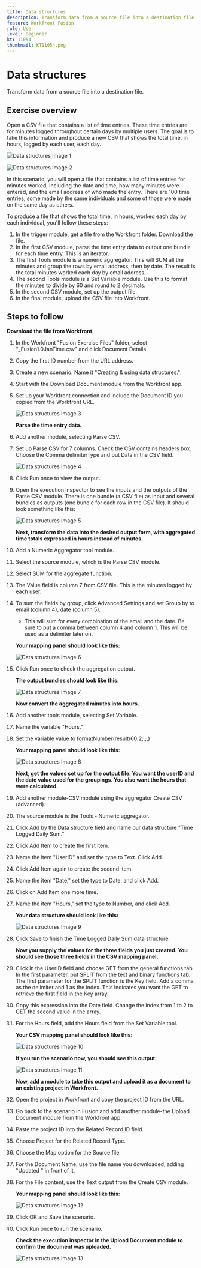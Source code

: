 ```yaml
---
title: Data structures
description: Transform data from a source file into a destination file. (Should be between 60 and 160 characters, but is 58 characters)
feature: Workfront Fusion
role: User
level: Beginner
kt: 11054
thumbnail: KT11054.png
---
```


# Data structures

Transform data from a source file into a destination file.

## Exercise overview

Open a CSV file that contains a list of time entries. These time entries are for minutes logged throughout certain days by multiple users. The goal is to take this information and produce a new CSV that shows the total time, in hours, logged by each user, each day.

   ![Data structures Image 1](../12-exercises/assets/data-structures-walkthrough-1.png)

   ![Data structures Image 2](../12-exercises/assets/data-structures-walkthrough-2.png)


In this scenario, you will open a file that contains a list of time entries for minutes worked, including the date and time, how many minutes were entered, and the email address of who made the entry. There are 100 time entries, some made by the same individuals and some of those were made on the same day as others.

To produce a file that shows the total time, in hours, worked each day by each individual, you'll follow these steps:

1. In the trigger module, get a file from the Workfront folder. Download the file.
1. In the first CSV module, parse the time entry data to output one bundle for each time entry. This is an iterator.
1. The first Tools module is a numeric aggregator. This will SUM all the minutes and group the rows by email address, then by date. The result is the total minutes worked each day by email address.
1. The second Tools module is a Set Variable module. Use this to format the minutes to divide by 60 and round to 2 decimals.
1. In the second CSV module, set up the output file.
1. In the final module, upload the CSV file into Workfront.

## Steps to follow

   **Download the file from Workfront.**

1. In the Workfront "Fusion Exercise Files" folder, select "_Fusion1.0JanTime.csv" and click Document Details.
1. Copy the first ID number from the URL address.
1. Create a new scenario. Name it "Creating & using data structures."
1. Start with the Download Document module from the Workfront app.
1. Set up your Workfront connection and include the Document ID you copied from the Workfront URL.

   ![Data structures Image 3](../12-exercises/assets/data-structures-walkthrough-3.png)

   **Parse the time entry data.**

1. Add another module, selecting Parse CSV.
1. Set up Parse CSV for 7 columns. Check the CSV contains headers box. Choose the Comma delimiterType and put Data in the CSV field.

   ![Data structures Image 4](../12-exercises/assets/data-structures-walkthrough-4.png)

1. Click Run once to view the output.
1. Open the execution inspector to see the inputs and the outputs of the Parse CSV module. There is one bundle (a CSV file) as input and several bundles as outputs (one bundle for each row in the CSV file). It should look something like this:

   ![Data structures Image 5](../12-exercises/assets/data-structures-walkthrough-5.png)

   **Next, transform the data into the desired output form, with aggregated time totals expressed in hours instead of minutes.**

1. Add a Numeric Aggregator tool module.
1. Select the source module, which is the Parse CSV module.
1. Select SUM for the aggregate function.
1. The Value field is column 7 from CSV file. This is the minutes logged by each user.
1. To sum the fields by group, click Advanced Settings and set Group by to email (column 4), date (column 5).

   + This will sum for every combination of the email and the date. Be sure to put a comma between column 4 and column 1. This will be used as a delimiter later on.

   **Your mapping panel should look like this:**

   ![Data structures Image 6](../12-exercises/assets/data-structures-walkthrough-6.png)

1. Click Run once to check the aggregation output.

   **The output bundles should look like this:**

   ![Data structures Image 7](../12-exercises/assets/data-structures-walkthrough-7.png)

   **Now convert the aggregated minutes into hours.**

1. Add another tools module, selecting Set Variable.
1. Name the variable "Hours."
1. Set the variable value to formatNumber(result/60;2;.;,)

   **Your mapping panel should look like this:**

   ![Data structures Image 8](../12-exercises/assets/data-structures-walkthrough-8.png)

   **Next, get the values set up for the output file. You want the userID and the date value used for the groupings. You also want the hours that were calculated.**

1. Add another module-CSV module using the aggregator Create CSV (advanced).
1. The source module is the Tools - Numeric aggregator.
1. Click Add by the Data structure field and name our data structure "Time Logged Daily Sum."
1. Click Add Item to create the first item.
1. Name the item "UserID" and set the type to Text. Click Add.
1. Click Add Item again to create the second item.
1. Name the item "Date," set the type to Date, and click Add.
1. Click on Add Item one more time.
1. Name the item "Hours," set the type to Number, and click Add.

   **Your data structure should look like this:**

   ![Data structures Image 9](../12-exercises/assets/data-structures-walkthrough-9.png)

1. Click Save to finish the Time Logged Daily Sum data structure.

   **Now you supply the values for the three fields you just created. You should see those three fields in the CSV mapping panel.**

1. Click in the UserID field and choose GET from the general functions tab. In the first parameter, put SPLIT from the text and binary functions tab. The first parameter for the SPLIT function is the Key field. Add a comma as the delimiter and 1 as the index. This indicates you want the GET to retrieve the first field in the Key array.
1. Copy this expression into the Date field. Change the index from 1 to 2 to GET the second value in the array.
1. For the Hours field, add the Hours field from the Set Variable tool.

   **Your CSV mapping panel should look like this:**

   ![Data structures Image 10](../12-exercises/assets/data-structures-walkthrough-10.png)

   **If you run the scenario now, you should see this output:**

   ![Data structures Image 11](../12-exercises/assets/data-structures-walkthrough-11.png)

   **Now, add a module to take this output and upload it as a document to an existing project in Workfront.**

1. Open the project in Workfront and copy the project ID from the URL.
1. Go back to the scenario in Fusion and add another module-the Upload Document module from the Workfront app.
1. Paste the project ID into the Related Record ID field.
1. Choose Project for the Related Record Type.
1. Choose the Map option for the Source file.
1. For the Document Name, use the file name you downloaded, adding "Updated " in front of it.
1. For the File content, use the Text output from the Create CSV module.

   **Your mapping panel should look like this:**

   ![Data structures Image 12](../12-exercises/assets/data-structures-walkthrough-12.png)

1. Click OK and Save the scenario.
1. Click Run once to run the scenario.

   **Check the execution inspector in the Upload Document module to confirm the document was uploaded.**

   ![Data structures Image 13](../12-exercises/assets/data-structures-walkthrough-13.png)